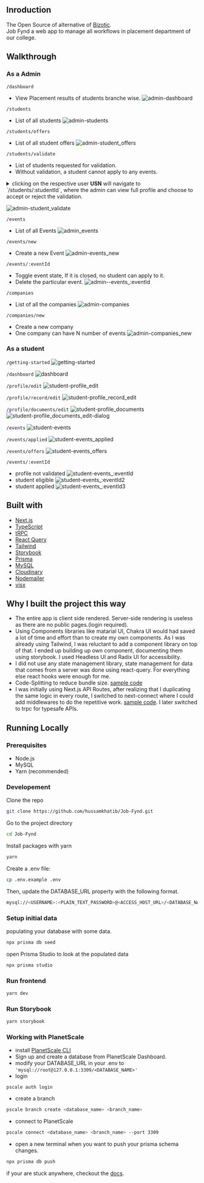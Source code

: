 ## Inroduction

The Open Source of alternative of [Bizotic](https://bizoticlearn.com/).  
Job Fynd a web app to manage all workflows in placement department of our college.

## Walkthrough

### As a Admin  
`/dashboard`
- View Placement results of students branche wise.
![admin-dashboard](https://user-images.githubusercontent.com/52914487/185682953-65821291-b4fd-4150-9f26-0524321963a8.png)


`/students`
- List of all students
![admin-students](https://user-images.githubusercontent.com/52914487/185683096-084a3442-cef5-4719-bed1-00d097c12d2a.png)

`/students/offers`
- List of all student offers
![admin-student_offers](https://user-images.githubusercontent.com/52914487/185683204-ec5367ba-5224-40a1-ad7f-ea24c2871ce9.png)

`/students/validate`
- List of students requested for validation.
- Without validation, a student cannot apply to any events.
<details>
  <summary>clicking on the respective user <strong>USN</strong> will navigate to `/students/:studentId`, where the admin can view full profile and choose to accept or reject the validation.</summary>
<img src="https://user-images.githubusercontent.com/52914487/185683350-d7c8c924-f61e-4ad9-b4bf-280411e3bf50.png" alt="dmin-student_validate"/>
</details>

![admin-student_validate](https://user-images.githubusercontent.com/52914487/185683288-c9fe1ec6-8780-4db4-83a1-569a3a4241e1.png)


`/events`
- List of all Events
![admin_events](https://user-images.githubusercontent.com/52914487/185683491-8c4372d9-53f3-48e4-822a-0a2c5034762f.png)

`/events/new`
- Create a new Event
![admin-events_new](https://user-images.githubusercontent.com/52914487/185683580-7f112cdb-3a37-42a4-af2c-2ded41a9c888.png)

`/events/:eventId`
- Toggle event state, If it is closed, no student can apply to it.
- Delete the particular event. 
![admin--events_:eventId](https://user-images.githubusercontent.com/52914487/185683498-9f2a6be5-107a-4918-a01b-7f8182c8e302.png)

`/companies`
- List of all the companies
![admin-companies](https://user-images.githubusercontent.com/52914487/185683812-27fa2f12-c56b-4699-8578-f62391452af4.png)

`/companies/new`
- Create a new company
- One company can have N number of events
![admin-companies_new](https://user-images.githubusercontent.com/52914487/185683815-197073f8-7b41-463c-9844-9c8866827cc4.png)



### As a student

`/getting-started`
![getting-started](https://user-images.githubusercontent.com/52914487/185683985-6f0d8573-13e0-42ae-bd4d-78502caa85f4.png)

`/dashboard`
![dashboard](https://user-images.githubusercontent.com/52914487/185683950-b60151aa-1e2c-4a89-b60d-c344868d9ae4.png)

`/profile/edit`
![student-profile_edit](https://user-images.githubusercontent.com/52914487/185684141-11aaa150-eab9-4404-8758-cf27235e5214.png)

`/profile/record/edit`
![student-profile_record_edit](https://user-images.githubusercontent.com/52914487/185684150-ebd0a196-14d5-4dc5-a9c6-84e1a377601f.png)

`/profile/documents/edit`
![student-profile_documents](https://user-images.githubusercontent.com/52914487/185684021-32c8ee6e-7143-4454-8e37-e8a38d02db8e.png)
![student-profile_documents_edit-dialog](https://user-images.githubusercontent.com/52914487/185684130-173b1d43-f8c4-497f-b38d-ea1aec27dacc.png)


`/events`
![student-events](https://user-images.githubusercontent.com/52914487/185684478-68140b41-aa02-40e5-9fc3-fc0b159e3585.png)

`/events/applied`
![student-events_applied](https://user-images.githubusercontent.com/52914487/185684525-69b763a0-1c04-478e-bc9f-5474ab2268a5.png)

`/events/offers`
![student-events_offers](https://user-images.githubusercontent.com/52914487/185684639-d0a0dfbb-fdc3-40bd-8888-3dcf8e52c8e7.png)

`/events/:eventId`
- profile not validated
![student-events_:eventId](https://user-images.githubusercontent.com/52914487/185684752-d226a5cf-1f58-40cb-a76c-9363603a7efe.png)
- student eligible
![student-events_:eventId2](https://user-images.githubusercontent.com/52914487/185684806-0c620d0f-75fb-45e3-a00b-5604f5a31ebf.png)
- student applied
![student-events_:eventId3](https://user-images.githubusercontent.com/52914487/185684867-7aaeac1f-00b4-4b96-81b6-2f4f6fa23562.png)


## Built with

- [Next.js](https://nextjs.org/)
- [TypeScript](https://www.typescriptlang.org/)
- [tRPC](https://trpc.io/)
- [React Query](https://react-query-v3.tanstack.com/)
- [Tailwind](https://tailwindcss.com/)
- [Storybook](https://storybook.js.org/)
- [Prisma](https://www.prisma.io/)
- [MySQL](https://www.mysql.com/)
- [Cloudinary](https://cloudinary.com/)
- [Nodemailer](https://nodemailer.com/about/)
- [visx](https://airbnb.io/visx/)


## Why I built the project this way

- The entire app is client side rendered. Server-side rendering is useless as there are no public pages.(login required).
- Using Components libraries like matarial UI, Chakra UI would had saved a lot of time and effort than to create my own components. As I was already using Tailwind, I was reluctant to add a component library on top of that. I ended up building up own component, documenting them using storybook. I used Headless UI and Radix UI for accessibility.
- I did not use any state management library, state management for data that comes from a server was done using react-query. For everything else react hooks were enough for me.
- Code-Splitting to reduce bundle size. [sample code](https://github.com/hussamkhatib/Job-Fynd/blob/de1552d307295ae57d6d2664e8a4555709860a65/src/pages/dashboard.tsx)
- I was initially using Next.js API Routes, after realizing that I duplicating the same logic in every route, I switched to next-connect where I could add middlewares to do the repetitive work. [sample code](https://github.com/hussamkhatib/Job-Fynd/blob/b9aaea7fa66f7e71fb50e039d82dab00e9f0123e/util/server.ts). I later switched to trpc for typesafe APIs.


## Running Locally
### Prerequisites

- Node.js
- MySQL
- Yarn (recommended)

### Developement

Clone the repo

```bash
git clone https://github.com/hussamkhatib/Job-Fynd.git
```

Go to the project directory

```bash
cd Job-Fynd
```

Install packages with yarn

```bash
yarn
```

Create a .env file:

```bash
cp .env.example .env
```

Then, update the DATABASE_URL property with the following format.

```bash
mysql://<USERNAME>:<PLAIN_TEXT_PASSWORD>@<ACCESS_HOST_URL>/<DATABASE_NAME>?sslaccept=strict
```

### Setup initial data

populating your database with some data.

```bash
npx prisma db seed
```

open Prisma Studio to look at the populated data

```bash
npx prisma studio
```

### Run frontend

```bash
yarn dev
```

### Run Storybook

```bash
yarn storybook
```

### Working with PlanetScale

- install [PlanetScale CLI](https://github.com/planetscale/cli#installation)
- Sign up and create a database from PlanetScale Dashboard.
- modify your DATABASE_URL in your .env to `'mysql://root@127.0.0.1:3309/<DATABASE_NAME>'`
- login

```
pscale auth login
```

- create a branch

```bash
pscale branch create <database_name> <branch_name>
```

- connect to PlanetScale

```bash
pscale connect <database_name> <branch_name> --port 3309
```

- open a new terminal when you want to push your prisma schema changes.

```bash
npx prisma db push
```

if your are stuck anywhere, checkout the [docs](https://docs.planetscale.com/tutorials/prisma-quickstart#connect-to-planetscale).
